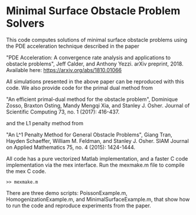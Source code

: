 Minimal Surface Obstacle Problem Solvers
========================================

This code computes solutions of minimal surface obstacle problems using the PDE acceleration technique described in the paper

"PDE Acceleration: A convergence rate analysis and applications to obstacle problems", Jeff Calder, and Anthony Yezzi.  arXiv preprint, 2018. Available here: https://arxiv.org/abs/1810.01066

All simulations presented in the above paper can be reproduced with this code. We also provide code for the primal dual method from 

"An efficient primal-dual method for the obstacle problem", Dominique Zosso, Braxton Osting, Mandy Mengqi Xia, and Stanley J. Osher. Journal of Scientific Computing 73, no. 1 (2017): 416-437.

and the L1 penalty method from 

"An L^1 Penalty Method for General Obstacle Problems", Giang Tran, Hayden Schaeffer, William M. Feldman, and Stanley J. Osher. SIAM Journal on Applied Mathematics 75, no. 4 (2015): 1424-1444.

All code has a pure vectorized Matlab implementation, and a faster C code implementation via the mex interface. Run the mexmake.m file to compile the mex C code.

```
>> mexmake.m
```

There are three demo scripts: PoissonExample.m, HomogenizationExample.m, and MinimalSurfaceExample.m, that show how to run the code and reproduce experiments from the paper.
